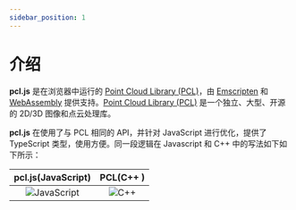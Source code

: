 ```yaml
---
sidebar_position: 1
---
```


# 介绍

**pcl.js** 是在浏览器中运行的 [Point Cloud Library (PCL)](https://github.com/PointCloudLibrary/pcl)，由 [Emscripten](https://emscripten.org/index.html) 和 [WebAssembly](https://webassembly.org/) 提供支持。[Point Cloud Library (PCL)](https://github.com/PointCloudLibrary/pcl) 是一个独立、大型、开源的 2D/3D 图像和点云处理库。

**pcl.js** 在使用了与 PCL 相同的 API，并针对 JavaScript 进行优化，提供了 TypeScript 类型，使用方便。同一段逻辑在 Javascript 和 C++ 中的写法如下如下所示：

|         pcl.js(JavaScript)         |          PCL(C++ )           |
| :--------------------------------: | :--------------------------: |
| ![JavaScript](/img/js-example.png) | ![C++](/img/c++-example.png) |
